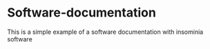 # Software-documentation
This is a simple example of a software documentation with insominia software 
